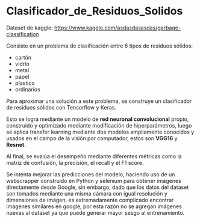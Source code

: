 # Clasificador_de_Residuos_Solidos

Dataset de kaggle:
https://www.kaggle.com/asdasdasasdas/garbage-classification

Consiste en un problema de clasificación entre 6 tipos de residuos sólidos:

- cartón
- vidrio
- metal
- papel
- plastico
- ordinarios

Para aproximar una solución a este problema, se construye un clasificador de residuos sólidos con Tensorflow y Keras.

Esto se logra mediante un modelo de **red neuronal convolucional** propio, construido y optimizado mediante modificación de hiperparámetros, luego se aplica transfer learning mediante dos modelos ampliamente conocidos y usados en el campo de la visión por computador, estos son **VGG16** y **Resnet**.

Al final, se evalúa el desempeño mediante diferentes métricas como la matriz de confusión, la precisión, el recall y el F1 score.

Se intenta mejorar las predicciones del modelo, haciendo uso de un webscrapper construido en Python y selenium para obtener imágenes directamente desde Google, sin embargo, dado que los datos del dataset son tomados mediante una misma cámara con igual resolución y dimensiones de imágen, es extremadamente complicado encontrar imagenes similares en google, por esta razón no se agregan imágenes nuevas al dataset ya que puede generar mayor sesgo al entrenamiento.
